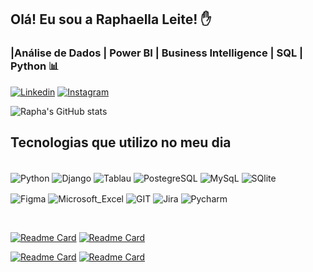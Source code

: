 ## Olá! Eu sou a Raphaella Leite! ✋
### |Análise de Dados | Power BI | Business Intelligence | SQL | Python 📊


[![Linkedin](https://img.shields.io/badge/LinkedIn-0077B5?style=for-the-badge&logo=linkedin&logoColor=white
)](https://www.linkedin.com/in/raphaella-leite/)
[![Instagram](https://img.shields.io/badge/Instagram-E4405F?style=for-the-badge&logo=instagram&logoColor=white)](https://www.instagram.com/raphaa_leite/)

![Rapha's GitHub stats](https://github-readme-stats.vercel.app/api?username=raphaella-leite&show_icons=true&theme=cobalt)

## Tecnologias que utilizo no meu dia 

<div style="display: inline_block"><br/>
 
 <img align="center" alt= "Python" src="https://img.shields.io/badge/Python-3776AB?style=for-the-badge&logo=python&logoColor=white"/>
 
 <img align="center" alt= "Django" src="https://img.shields.io/badge/Django-092E20?style=for-the-badge&logo=django&logoColor=white" />
 <img align="center" alt= "Tablau" src="https://img.shields.io/badge/Tableau-E97627?style=for-the-badge&logo=Tableau&logoColor=white" />
 <img align="center" alt= "PostegreSQL" src="https://img.shields.io/badge/PostgreSQL-316192?style=for-the-badge&logo=postgresql&logoColor=white" />
 <img align="center" alt= "MySqL" src="https://img.shields.io/badge/MySQL-00000F?style=for-the-badge&logo=mysql&logoColor=white" />
 
 <img align="center" alt= "SQlite" src="https://img.shields.io/badge/SQLite-07405E?style=for-the-badge&logo=sqlite&logoColor=white" /> 
 <p>
 <img align="center" alt= "Figma" src="https://img.shields.io/badge/Figma-F24E1E?style=for-the-badge&logo=figma&logoColor=white" />
  
 <img align="center" alt= "Microsoft_Excel" src="https://img.shields.io/badge/Microsoft_Excel-217346?style=for-the-badge&logo=microsoft-excel&logoColor=white" />
 
 <img align="center" alt= "GIT" src="https://img.shields.io/badge/GIT-E44C30?style=for-the-badge&logo=git&logoColor=white" />
 
 <img align="center" alt= "Jira" src="https://img.shields.io/badge/Jira-0052CC?style=for-the-badge&logo=Jira&logoColor=white" />
 
 <img align="center" alt= "Pycharm" src="https://img.shields.io/badge/PyCharm-000000.svg?&style=for-the-badge&logo=PyCharm&logoColor=white" />
</div><br>

[![Readme Card](https://github-readme-stats.vercel.app/api/pin/?username=raphaella-leite&repo=Reprograma-CooperacaoDigital)](https://github.com/Raphaella-leite/Reprograma-CooperacaoDigital)
[![Readme Card](https://github-readme-stats.vercel.app/api/pin/?username=raphaella-leite&repo=Estudos-em-Py)](https://github.com/Raphaella-leite/Estudos-em-Py)

[![Readme Card](https://github-readme-stats.vercel.app/api/pin/?username=raphaella-leite&repo=exercicios)](https://github.com/Raphaella-leite/exercicios)
[![Readme Card](https://github-readme-stats.vercel.app/api/pin/?username=raphaella-leite&repo=ecommerce_ifood)](https://github.com/Raphaella-leite/ecommerce_ifood)

